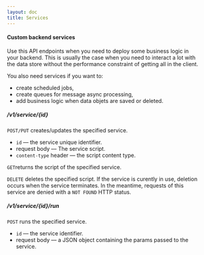 ```yaml
---
layout: doc
title: Services
---
```


#### Custom backend services

Use this API endpoints when you need to deploy some business logic in your backend. This is usually the case when you need to interact a lot with the data store without the performance constraint of getting all in the client.

You also need services if you want to:
- create scheduled jobs,
- create queues for message async processing,
- add business logic when data objets are saved or deleted.


##### /v1/service/{id}

`POST/PUT` creates/updates the specified service.

- `id` –– the service unique identifier.
- request body –– The service script.
- `content-type` header –– the script content type.

`GET`returns the script of the specified service.

`DELETE` deletes the specified script. If the service is curently in use, deletion occurs when the service terminates. In the meantime, requests of this service are denied with a `NOT FOUND` HTTP status.


##### /v1/service/{id}/run

`POST` runs the specified service.

- `id` –– the service identifier.
- request body –– a JSON object containing the params passed to the service.
